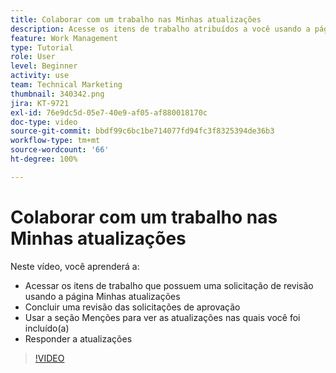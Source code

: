 ```yaml
---
title: Colaborar com um trabalho nas Minhas atualizações
description: Acesse os itens de trabalho atribuídos a você usando a página Minhas atualizações.
feature: Work Management
type: Tutorial
role: User
level: Beginner
activity: use
team: Technical Marketing
thumbnail: 340342.png
jira: KT-9721
exl-id: 76e9dc5d-05e7-40e9-af05-af880018170c
doc-type: video
source-git-commit: bbdf99c6bc1be714077fd94fc3f8325394de36b3
workflow-type: tm+mt
source-wordcount: '66'
ht-degree: 100%

---
```


# Colaborar com um trabalho nas Minhas atualizações

Neste vídeo, você aprenderá a:

* Acessar os itens de trabalho que possuem uma solicitação de revisão usando a página Minhas atualizações
* Concluir uma revisão das solicitações de aprovação
* Usar a seção Menções para ver as atualizações nas quais você foi incluído(a)
* Responder a atualizações

>[!VIDEO](https://video.tv.adobe.com/v/340342/?quality=12&learn=on&enablevpops=1)

